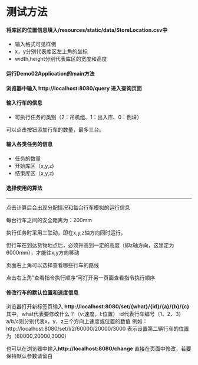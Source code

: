 # 测试方法

#### 将库区的位置信息填入/resources/static/data/StoreLocation.csv中
- 输入格式可见样例
- x，y分别代表库区左上角的坐标
- width,height分别代表库区的宽度和高度 

#### 运行Demo02Application的main方法

#### 浏览器中输入 **http://localhost:8080/query**  进入查询页面

#### 输入行车的信息

- 可执行任务的类别（2：吊机组、1：出入库、0：倒垛）

可以点击按钮添加行车的数量，最多三台。

#### 输入各类任务的信息

- 任务的数量
- 开始库区（x,y,z)
- 结束库区（x,y,z)

#### 选择使用的算法

------

点击计算后会出现分配情况和每台行车模拟的运行信息

每台行车之间的安全距离为：200mm

执行任务时采用三联动，即在x,y,z轴方向同时运行，

但行车在到达货物地点后，必须升高到一定的高度（即z轴方向，这里定为6000mm），才能往x,y方向移动

页面右上角可以选择查看哪些行车的路线

点击右上角”查看指令执行顺序“可打开另一页面查看指令执行顺序

#### 修改行车的默认位置和速度信息
浏览器打开新标签页输入 **http://localhost:8080/set/{what}/{id}/{a}/{b}/{c}**
其中，what代表要修改什么？（v:速度，l:位置）
id代表行车编号（1、2、3）
a/b/c则分别代表x，y，z三个方向上速度或位置的数值
例如：http://localhost:8080/set/l/2/60000/20000/3000 表示设置第二辆行车的位置为（60000,20000,3000）

也可以在浏览器中输入**http://localhost:8080/change**
直接在页面中修改，若要保持默认参数请留白